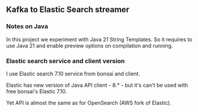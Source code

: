 ## Kafka to Elastic Search streamer

### Notes on Java

In this project we experiment with Java 21 String Templates.
So it requires to use Java 21 and enable preview options on compilation and running.

### Elastic search service and client version
I use Elastic search 7.10 service from bonsai and client.

Elastic has new version of Java API client - 8.* - but it's can't be used with
free bonsai's Elastic 7.10.

Yet API is almost the same as for OpenSearch (AWS fork of Elastic).